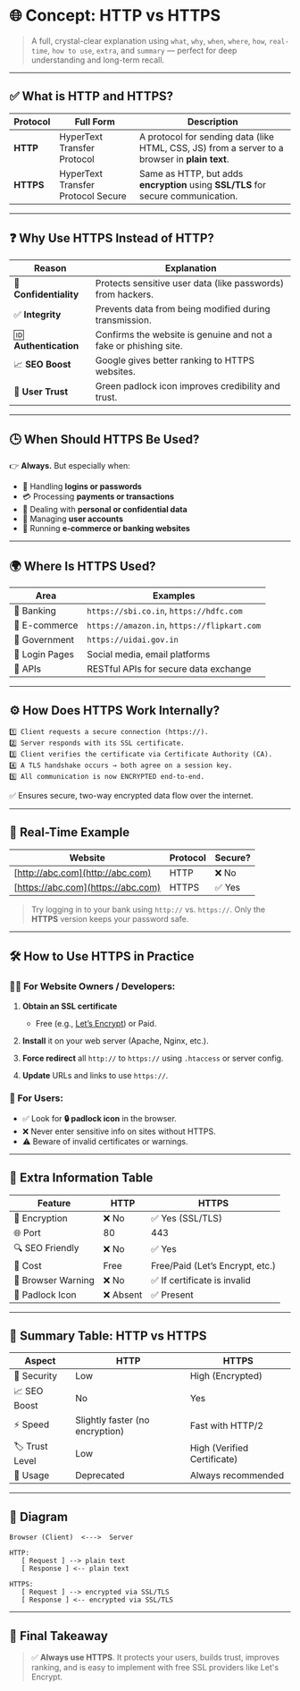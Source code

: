 # 🌐 **Concept: HTTP vs HTTPS**

> A full, crystal-clear explanation using `what`, `why`, `when`, `where`, `how`, `real-time`, `how to use`, `extra`, and `summary` — perfect for deep understanding and long-term recall.

---

## ✅ **What is HTTP and HTTPS?**

| Protocol  | Full Form                          | Description                                                                                    |
| --------- | ---------------------------------- | ---------------------------------------------------------------------------------------------- |
| **HTTP**  | HyperText Transfer Protocol        | A protocol for sending data (like HTML, CSS, JS) from a server to a browser in **plain text**. |
| **HTTPS** | HyperText Transfer Protocol Secure | Same as HTTP, but adds **encryption** using **SSL/TLS** for secure communication.              |

---

## ❓ **Why Use HTTPS Instead of HTTP?**

| Reason                 | Explanation                                                      |
| ---------------------- | ---------------------------------------------------------------- |
| 🔐 **Confidentiality** | Protects sensitive user data (like passwords) from hackers.      |
| ✅ **Integrity**        | Prevents data from being modified during transmission.           |
| 🆔 **Authentication**  | Confirms the website is genuine and not a fake or phishing site. |
| 📈 **SEO Boost**       | Google gives better ranking to HTTPS websites.                   |
| 🙌 **User Trust**      | Green padlock icon improves credibility and trust.               |

---

## 🕒 **When Should HTTPS Be Used?**

👉 **Always.** But especially when:

* 🔑 Handling **logins or passwords**
* 💳 Processing **payments or transactions**
* 📄 Dealing with **personal or confidential data**
* 👥 Managing **user accounts**
* 🛒 Running **e-commerce or banking websites**

---

## 🌍 **Where Is HTTPS Used?**

| Area           | Examples                                    |
| -------------- | ------------------------------------------- |
| 🏦 Banking     | `https://sbi.co.in`, `https://hdfc.com`     |
| 🛒 E-commerce  | `https://amazon.in`, `https://flipkart.com` |
| 🧾 Government  | `https://uidai.gov.in`                      |
| 🔐 Login Pages | Social media, email platforms               |
| 📡 APIs        | RESTful APIs for secure data exchange       |

---

## ⚙️ **How Does HTTPS Work Internally?**

```plaintext
1️⃣ Client requests a secure connection (https://).
2️⃣ Server responds with its SSL certificate.
3️⃣ Client verifies the certificate via Certificate Authority (CA).
4️⃣ A TLS handshake occurs → both agree on a session key.
5️⃣ All communication is now ENCRYPTED end-to-end.
```

✅ Ensures secure, two-way encrypted data flow over the internet.

---

## 🌟 **Real-Time Example**

| Website                            | Protocol | Secure? |
| ---------------------------------- | -------- | ------- |
| [http://abc.com](http://abc.com)   | HTTP     | ❌ No    |
| [https://abc.com](https://abc.com) | HTTPS    | ✅ Yes   |

> Try logging in to your bank using `http://` vs. `https://`. Only the **HTTPS** version keeps your password safe.

---

## 🛠️ **How to Use HTTPS in Practice**

### 🧑‍💻 For Website Owners / Developers:

1. **Obtain an SSL certificate**

   * Free (e.g., [Let’s Encrypt](https://letsencrypt.org)) or Paid.
2. **Install** it on your web server (Apache, Nginx, etc.).
3. **Force redirect** all `http://` to `https://` using `.htaccess` or server config.
4. **Update** URLs and links to use `https://`.

### 👤 For Users:

* ✅ Look for **🔒 padlock icon** in the browser.
* ❌ Never enter sensitive info on sites without HTTPS.
* ⚠️ Beware of invalid certificates or warnings.

---

## 📌 **Extra Information Table**

| Feature            | HTTP     | HTTPS                           |
| ------------------ | -------- | ------------------------------- |
| 🔐 Encryption      | ❌ No     | ✅ Yes (SSL/TLS)                 |
| 🌐 Port            | 80       | 443                             |
| 🔍 SEO Friendly    | ❌ No     | ✅ Yes                           |
| 💸 Cost            | Free     | Free/Paid (Let’s Encrypt, etc.) |
| 🚨 Browser Warning | ❌ No     | ✅ If certificate is invalid     |
| 💬 Padlock Icon    | ❌ Absent | ✅ Present                       |

---

## 🧩 **Summary Table: HTTP vs HTTPS**

| Aspect          | HTTP                            | HTTPS                       |
| --------------- | ------------------------------- | --------------------------- |
| 🔐 Security     | Low                             | High (Encrypted)            |
| 📈 SEO Boost    | No                              | Yes                         |
| ⚡ Speed         | Slightly faster (no encryption) | Fast with HTTP/2            |
| 🏷️ Trust Level | Low                             | High (Verified Certificate) |
| 💼 Usage        | Deprecated                      | Always recommended          |

---

## 🧾 **Diagram**

```plaintext
Browser (Client)  <--->  Server

HTTP:
   [ Request ] --> plain text
   [ Response ] <-- plain text

HTTPS:
   [ Request ] --> encrypted via SSL/TLS
   [ Response ] <-- encrypted via SSL/TLS
```

---

## 🎯 **Final Takeaway**

> ✅ **Always use HTTPS**.
> It protects your users, builds trust, improves ranking, and is easy to implement with free SSL providers like Let's Encrypt.
